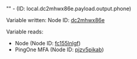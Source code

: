 "" - (ID: local.dc2mhwx86e.payload.output.phone)

Variable written:
Node ID: [dc2mhwx86e](../nodes/dc2mhwx86e.md)

Variable reads:
* Node (Node ID: [fc155lnlgf](../nodes/fc155lnlgf.md))
* PingOne MFA (Node ID: [pjzv5pikab](../nodes/pjzv5pikab.md))
